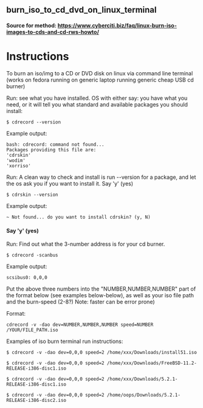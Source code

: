 ## burn_iso_to_cd_dvd_on_linux_terminal

#### Source for method: https://www.cyberciti.biz/faq/linux-burn-iso-images-to-cds-and-cd-rws-howto/

# Instructions 
To burn an iso/img to a CD or DVD disk on linux via command line terminal
(works on fedora running on generic laptop running generic cheap USB cd burner)

Run: see what you have installed. OS with either say: you have what you need, or it will tell you what standard and available packages you should install:
```
$ cdrecord --version
```
Example output:
```
bash: cdrecord: command not found...
Packages providing this file are:
'cdrskin'
'wodim'
'xorriso'
```

Run: A clean way to check and install is run --version for a package, and let the os ask you if you want to install it. Say 'y' (yes)
```
$ cdrskin --version
```
Example output:
```
~ Not found... do you want to install cdrskin? (y, N)
```

#### Say 'y' (yes)

Run: Find out what the 3-number address is for your cd burner.
```
$ cdrecord -scanbus
```
Example output:
```
scsibus0: 0,0,0
```

Put the above three numbers into the "NUMBER,NUMBER,NUMBER" part of the format below (see examples below-below), as well as your iso file path and the burn-speed (2-8?) Note: faster can be error prone) 

Format:
```
cdrecord -v -dao dev=NUMBER,NUMBER,NUMBER speed=NUMBER /YOUR/FILE_PATH.iso
```


Examples of iso burn terminal run instructions:
```
$ cdrecord -v -dao dev=0,0,0 speed=2 /home/xxx/Downloads/install51.iso

$ cdrecord -v -dao dev=0,0,0 speed=2 /home/xxx/Downloads/FreeBSD-11.2-RELEASE-i386-disc1.iso

$ cdrecord -v -dao dev=0,0,0 speed=2 /home/xxx/Downloads/5.2.1-RELEASE-i386-disc1.iso

$ cdrecord -v -dao dev=0,0,0 speed=2 /home/oops/Downloads/5.2.1-RELEASE-i386-disc2.iso
```


